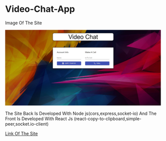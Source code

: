 # Video-Chat-App


Image Of The Site

![](img/VideoChatApp.JPG)


The Site Back Is Developed With Node js(cors,express,socket-io) And The Front Is Developed With React Js (react-copy-to-clipboard,simple-peer,socket.io-client)


[Link Of The Site](https://apc-video-chat-app.netlify.app/)
